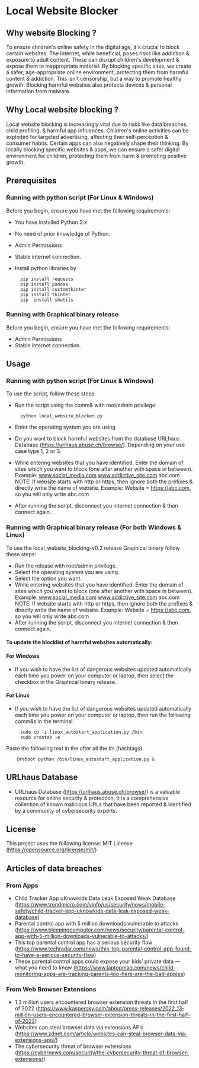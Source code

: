 # Local Website Blocker
## Why website Blocking ?
To ensure children's online safety in the digital age, it's crucial to block certain websites. The internet, while beneficial, poses risks like addiction & exposure to adult content. These can disrupt children's development & expose them to inappropriate material. By blocking specific sites, we create a safer, age-appropriate online environment, protecting them from harmful content & addiction. This isn't censorship, but a way to promote healthy growth. Blocking harmful websites also protects devices & personal information from malware.
## Why Local website blocking ?
Local website blocking is increasingly vital due to risks like data breaches, child profiling, & harmful app influences. Children's online activities can be exploited for targeted advertising, affecting their self-perception & consumer habits. Certain apps can also negatively shape their thinking. By locally blocking specific websites & apps, we can ensure a safer digital environment for children, protecting them from harm & promoting positive growth.
## Prerequisites
### Running with python script (For Linux & Windows)
Before you begin, ensure you have met the following requirements:

* You have installed Python 3.x
* No need of prior knowledge of Python.
* Admin Permissions
* Stable internet connection.
* Install python libraries by

        pip install requests
        pip install pandas
        pip install customtkinter
        pip install tkinter
        pip  install shutils

### Running with Graphical binary release
Before you begin, ensure you have met the following requirements:

* Admin Permissions
* Stable internet connection.

## Usage
### Running with python script (For Linux & Windows)
To use the script, follow these steps:

* Run the script using the comm& with root/admin privilege:

        python local_website_blocker.py
* Enter the operating system you are using
* Do you want to block harmful websites from the database URLhaus Database (https://urlhaus.abuse.ch/browse/). Depending on your use case type 1, 2 or 3.
* While entering websites that you have identified. Enter the domain of sites which you want to block (one after another with space in between).
Example:
www.social_media.com www.addictive_site.com abc.com
NOTE: If website starts with http or https, then ignore both the prefixes & directly write the name of website.
Example: Website = https://abc.com, so you will only write abc.com
* After running the script, disconnect you internet connection & then connect again.

### Running with Graphical binary release (For both Windows & Linux)
To use the local_website_blocking-v0.2 release Graphical binary follow these steps:

* Run the release with root/admin privilege.
* Select the operating system you are using.
* Select the option you want.
* While entering websites that you have identified. Enter the domain of sites which you want to block (one after another with space in between).
Example:
www.social_media.com www.addictive_site.com abc.com
NOTE: If website starts with http or https, then ignore both the prefixes & directly write the name of website.
Example: Website = https://abc.com, so you will only write abc.com
* After running the script, disconnect you internet connection & then connect again.

#### To update the blocklist of harmful websites automatically:
#### For Windows
* If you wish to have the list of dangerous websites updated automatically each time you power on your computer or laptop, then select the checkbox in the Graphical binary release.

#### For Linux
* If you wish to have the list of dangerous websites updated automatically each time you power on your computer or laptop, then run the following comm&s in the terminal:

        sudo cp -i linux_autostart_application.py /bin
        sudo crontab -e

Paste the following text in the after all the #s (hashtags)

        @reboot python /bin/linux_autostart_application.py &

## URLhaus Database
* URLhaus Database (https://urlhaus.abuse.ch/browse/) is a valuable resource for online security & protection. It is a comprehensive collection of known malicious URLs that have been reported & identified by a community of cybersecurity experts.

## License
This project uses the following license: MIT License (https://opensource.org/license/mit/)

## Articles of data breaches
### From Apps
* Child Tracker App uKnowkids Data Leak Exposed Weak Database (https://www.trendmicro.com/vinfo/us/security/news/mobile-safety/child-tracker-app-uknowkids-data-leak-exposed-weak-database)
* Parental control app with 5 million downloads vulnerable to attacks (https://www.bleepingcomputer.com/news/security/parental-control-app-with-5-million-downloads-vulnerable-to-attacks/)
* This top parental control app has a serious security flaw (https://www.techradar.com/news/this-top-parental-control-app-found-to-have-a-serious-security-flaw)
* These parental control apps could expose your kids’ private data — what you need to know (https://www.laptopmag.com/news/child-monitoring-apps-are-tracking-parents-too-here-are-the-bad-apples)

### From Web Browser Extensions
* 1.3 million users encountered browser extension threats in the first half of 2022 (https://www.kaspersky.com/about/press-releases/2022_13-million-users-encountered-browser-extension-threats-in-the-first-half-of-2022)
* Websites can steal browser data via extensions APIs (https://www.zdnet.com/article/websites-can-steal-browser-data-via-extensions-apis/)
*  The cybersecurity threat of browser extensions (https://cybernews.com/security/the-cybersecurity-threat-of-browser-extensions/)
